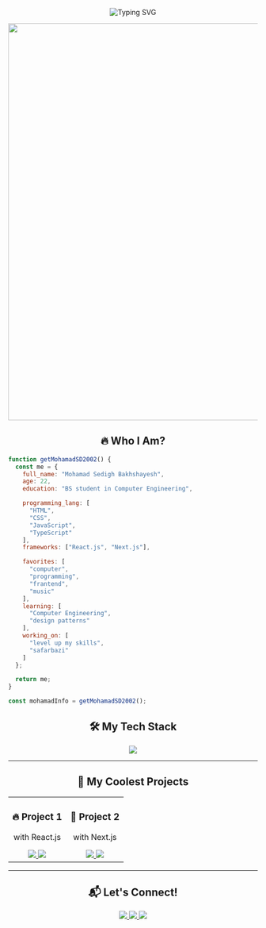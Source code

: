 <!-- 🚀 انیمیشن تایپ‌شونده در هدر -->
<p align="center">
  <img src="https://readme-typing-svg.demolab.com?font=Fira+Code&weight=500&size=30&pause=1000&color=00FFD1&center=true&vCenter=true&width=700&height=60&lines=Hey%2C+I'm+Mohamad!+%F0%9F%91%8B;Welcome+to+My+World+of+Code!+%F0%9F%9A%80;Frontend+Developer+%7C+React.js+%7C+Next.js" alt="Typing SVG">
</p>

<!-- 🎬 گیف متحرک در هدر -->
<p align="center">
  <img src="https://github.com/MohamadSD2002/MohamadSD2002/assets/118728086/a09ea0a0-486e-486d-9576-ca269f807334" width="800">
</p>



<h2 align="center">🔥 Who I Am?</h2>

```javascript 
function getMohamadSD2002() {
  const me = {
    full_name: "Mohamad Sedigh Bakhshayesh",
    age: 22,
    education: "BS student in Computer Engineering",

    programming_lang: [
      "HTML", 
      "CSS", 
      "JavaScript",
      "TypeScript"
    ],
    frameworks: ["React.js", "Next.js"],

    favorites: [
      "computer",
      "programming",
      "frantend",
      "music"
    ],
    learning: [
      "Computer Engineering",
      "design patterns"
    ],
    working_on: [
      "level up my skills", 
      "safarbazi"
    ]
  };

  return me;
}

const mohamadInfo = getMohamadSD2002();
```



<h2 align="center">🛠️ My Tech Stack</h2>
<p align="center">
  <img src="https://skillicons.dev/icons?i=html,css,js,ts,react,nextjs,redux,tailwind,sass,bootstrap,git,docker,figma,vscode" />
</p>

---

<h2 align="center">🚀 My Coolest Projects</h2>

<table align="center">
  <tr>
    <td width="50%" align="center">
      <h3>🔥 Project 1</h3>
      <p>with React.js</p>
      <a href="https://github.com/mohamadsd2002/project1">
        <img src="https://img.shields.io/badge/GitHub-View_Project-000000?style=for-the-badge&logo=github">
      </a>
      <a href="https://mohamadsd2002.github.io/project1">
        <img src="https://img.shields.io/badge/Live_Demo-Online-28A745?style=for-the-badge&logo=googlechrome&logoColor=white">
      </a>
    </td>
    <td width="50%" align="center">
      <h3>🚀 Project 2</h3>
      <p>with Next.js</p>
      <a href="https://github.com/mohamadsd2002/project2">
        <img src="https://img.shields.io/badge/GitHub-View_Project-000000?style=for-the-badge&logo=github">
      </a>
      <a href="https://mohamadsd2002.github.io/project2">
        <img src="https://img.shields.io/badge/Live_Demo-Online-28A745?style=for-the-badge&logo=googlechrome&logoColor=white">
      </a>
    </td>
  </tr>
</table>

---

<h2 align="center">📬 Let's Connect!</h2>
<p align="center">
  <a href="mailto:mohamadsedighbakhshaish@gmail.com">
    <img src="https://img.shields.io/badge/Email-Contact_Me-EA4335?style=for-the-badge&logo=gmail&logoColor=white">
  </a>
  <a href="https://www.linkedin.com/in/mohamadsd2002">
    <img src="https://img.shields.io/badge/LinkedIn-Profile-0077B5?style=for-the-badge&logo=linkedin&logoColor=white">
  </a>
  <a href="https://github.com/mohamadsd2002">
    <img src="https://img.shields.io/badge/GitHub-Follow-000000?style=for-the-badge&logo=github">
  </a>
</p>
